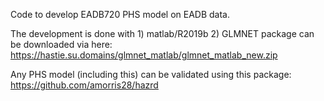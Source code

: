 Code to develop EADB720 PHS model on EADB data.

The development is done with 1) matlab/R2019b  2) GLMNET package can be downloaded via here: https://hastie.su.domains/glmnet_matlab/glmnet_matlab_new.zip

Any PHS model (including this) can be validated using this package: https://github.com/amorris28/hazrd



